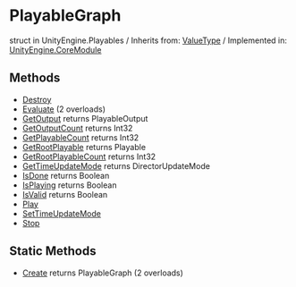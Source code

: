 # PlayableGraph
struct in UnityEngine.Playables
 / Inherits from: <a href="https://docs.unity3d.com/6000.2/Documentation/ScriptReference/ValueType.html">ValueType</a> / Implemented in: <a href="https://docs.unity3d.com/6000.2/Documentation/ScriptReference/UnityEngine.CoreModule.html">UnityEngine.CoreModule</a>

## Methods
- <a href="https://docs.unity3d.com/6000.2/Documentation/ScriptReference/PlayableGraph.Destroy.html">Destroy</a>
- <a href="https://docs.unity3d.com/6000.2/Documentation/ScriptReference/PlayableGraph.Evaluate.html">Evaluate</a> (2 overloads)
- <a href="https://docs.unity3d.com/6000.2/Documentation/ScriptReference/PlayableGraph.GetOutput.html">GetOutput</a> returns PlayableOutput
- <a href="https://docs.unity3d.com/6000.2/Documentation/ScriptReference/PlayableGraph.GetOutputCount.html">GetOutputCount</a> returns Int32
- <a href="https://docs.unity3d.com/6000.2/Documentation/ScriptReference/PlayableGraph.GetPlayableCount.html">GetPlayableCount</a> returns Int32
- <a href="https://docs.unity3d.com/6000.2/Documentation/ScriptReference/PlayableGraph.GetRootPlayable.html">GetRootPlayable</a> returns Playable
- <a href="https://docs.unity3d.com/6000.2/Documentation/ScriptReference/PlayableGraph.GetRootPlayableCount.html">GetRootPlayableCount</a> returns Int32
- <a href="https://docs.unity3d.com/6000.2/Documentation/ScriptReference/PlayableGraph.GetTimeUpdateMode.html">GetTimeUpdateMode</a> returns DirectorUpdateMode
- <a href="https://docs.unity3d.com/6000.2/Documentation/ScriptReference/PlayableGraph.IsDone.html">IsDone</a> returns Boolean
- <a href="https://docs.unity3d.com/6000.2/Documentation/ScriptReference/PlayableGraph.IsPlaying.html">IsPlaying</a> returns Boolean
- <a href="https://docs.unity3d.com/6000.2/Documentation/ScriptReference/PlayableGraph.IsValid.html">IsValid</a> returns Boolean
- <a href="https://docs.unity3d.com/6000.2/Documentation/ScriptReference/PlayableGraph.Play.html">Play</a>
- <a href="https://docs.unity3d.com/6000.2/Documentation/ScriptReference/PlayableGraph.SetTimeUpdateMode.html">SetTimeUpdateMode</a>
- <a href="https://docs.unity3d.com/6000.2/Documentation/ScriptReference/PlayableGraph.Stop.html">Stop</a>

## Static Methods
- <a href="https://docs.unity3d.com/6000.2/Documentation/ScriptReference/PlayableGraph.Create.html">Create</a> returns PlayableGraph (2 overloads)
